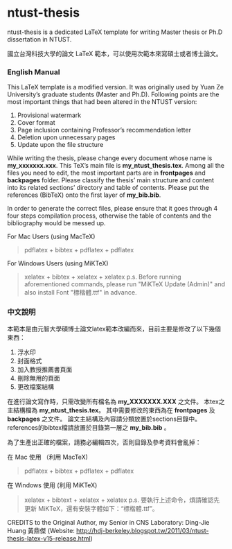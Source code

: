 # ntust-thesis
ntust-thesis is a dedicated LaTeX template for writing Master thesis or Ph.D dissertation in NTUST.

國立台灣科技大學的論文 LaTeX 範本，可以使用次範本來寫碩士或者博士論文。

### English Manual
This LaTeX template is a modified version. It was originally used by Yuan Ze University’s graduate students (Master and Ph.D). Following points are the most important things that had been altered in the NTUST version:

1. Provisional watermark
2. Cover format
3. Page inclusion containing Professor’s recommendation letter
4. Deletion upon unnecessary pages
5. Update upon the file structure

While writing the thesis, please change every document whose name is **my_xxxxxxx.xxx**. 
This TeX’s main file is **my_ntust_thesis.tex**.
Among all the files you need to edit, the most important parts are in **frontpages** and **backpages** folder.
Please classify the thesis’ main structure and content into its related sections’ directory and table of contents.
Please put the references (BibTeX) onto the first layer of **my_bib.bib**.

In order to generate the correct files, please ensure that it goes through 4 four steps compilation process, otherwise the table of contents and the bibliography would be messed up.

For Mac Users (using MacTeX)
> pdflatex + bibtex + pdflatex + pdflatex

For Windows Users (using MiKTeX)
> xelatex + bibtex + xelatex + xelatex
p.s. Before running aforementioned commands, please run "MiKTeX Update (Admin)" and also install Font "標楷體.ttf" in advance.

### 中文說明
本範本是由元智大學碩博士論文latex範本改編而來，目前主要是修改了以下幾個東西：

1. 浮水印
2. 封面格式
3. 加入教授推薦書頁面
4. 刪除無用的頁面
5. 更改檔案結構

在進行論文寫作時，只需改變所有檔名為 **my_XXXXXXX.XXX** 之文件。
本tex之主結構檔為 **my_ntust_thesis.tex**。
其中需要修改的東西為在 **frontpages** 及 **backpages** 之文件。
論文主結構及內容請分類放置於sections目錄中。
references的bibtex檔請放置於目錄第一層之 **my_bib.bib** 。

為了生產出正確的檔案，請務必編輯四次，否則目錄及參考資料會亂掉：

在 Mac 使用 （利用 MacTeX)
> pdflatex + bibtex + pdflatex + pdflatex

在 Windows 使用 (利用 MiKTeX)
> xelatex + bibtext + xelatex + xelatex
p.s. 要執行上述命令，煩請確認先更新 MiKTeX，還有安裝字體如下：“標楷體.ttf”。

CREDITS to the Original Author, my Senior in CNS Laboratory: Ding-Jie Huang 黃鼎傑
(Website: http://hdj-berkeley.blogspot.tw/2011/03/ntust-thesis-latex-v15-release.html)
